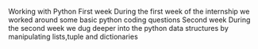 Working with Python
First week 
   During the first week of the internship we worked around some basic python coding questions
Second week
   During the second week we dug deeper into the python data structures by manipulating lists,tuple and dictionaries 

   
